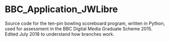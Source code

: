 # BBC_Application_JWLibre
Source code for the ten-pin bowling scoreboard program, written in Python, used for assessment in the BBC Digital Media Graduate Scheme 2015.
Edited July 2018 to understand how branches work.
